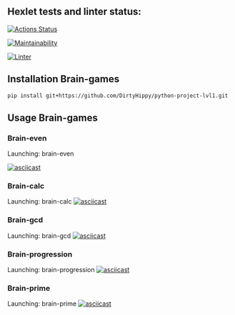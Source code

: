 ## Hexlet tests and linter status:
[![Actions Status](https://github.com/DirtyHippy/python-project-lvl1/workflows/hexlet-check/badge.svg)](https://github.com/DirtyHippy/python-project-lvl1/actions)

[![Maintainability](https://api.codeclimate.com/v1/badges/a99a88d28ad37a79dbf6/maintainability)](https://codeclimate.com/github/codeclimate/codeclimate/maintainability)


[![Linter](https://github.com/DirtyHippy/python-project-lvl1/workflows/linter/badge.svg)](https://github.com/DirtyHippy/python-project-lvl1/actions)

## Installation Brain-games
```bash 
pip install git+https://github.com/DirtyHippy/python-project-lvl1.git
```

## Usage Brain-games

### Brain-even
Launching: brain-even

[![asciicast](https://asciinema.org/a/WxLD10miHq4yrY1sCUywPf7hv.svg)](https://asciinema.org/a/WxLD10miHq4yrY1sCUywPf7hv)

### Brain-calc
Launching: brain-calc
[![asciicast](https://asciinema.org/a/zxDtxERIimqwDLhEHiyec6PFa.svg)](https://asciinema.org/a/zxDtxERIimqwDLhEHiyec6PFa)

### Brain-gcd
Launching: brain-gcd
[![asciicast]( https://asciinema.org/a/6aw8WzI3hA1jhtDjSh6gkedqO.svg)]( https://asciinema.org/a/6aw8WzI3hA1jhtDjSh6gkedqO)

### Brain-progression
Launching: brain-progression
[![asciicast](https://asciinema.org/a/MxaL9usfQE8CtTJZueGJLtBZW.svg)](https://asciinema.org/a/MxaL9usfQE8CtTJZueGJLtBZW)

### Brain-prime
Launching: brain-prime
[![asciicast](https://asciinema.org/a/5Yg3xU0NvMCT3kjNFyXzJLoAt.svg)](https://asciinema.org/a/5Yg3xU0NvMCT3kjNFyXzJLoAt)
